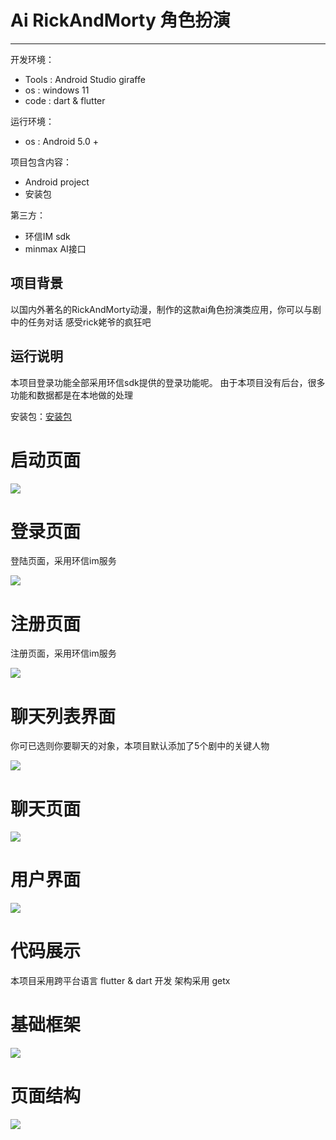 # Ai RickAndMorty 角色扮演
----

开发环境：
- Tools : Android Studio giraffe
- os : windows 11
- code : dart & flutter

运行环境：

- os : Android 5.0 +

项目包含内容：

- Android project
- 安装包

第三方：

- 环信IM sdk
- minmax AI接口

## 项目背景
以国内外著名的RickAndMorty动漫，制作的这款ai角色扮演类应用，你可以与剧中的任务对话
感受rick姥爷的疯狂吧


## 运行说明
本项目登录功能全部采用环信sdk提供的登录功能呢。
由于本项目没有后台，很多功能和数据都是在本地做的处理

安装包：[安装包](安装包/app-debug.apk)

# 启动页面

![](安装包/img/splash.jpg)

# 登录页面

登陆页面，采用环信im服务

![](安装包/img/login.jpg)

# 注册页面

注册页面，采用环信im服务

![](安装包/img/regist.jpg)


# 聊天列表界面

你可已选则你要聊天的对象，本项目默认添加了5个剧中的关键人物

![](安装包/img/chatlist.jpg)

# 聊天页面


![](安装包/img/chat.jpg)

# 用户界面

![](安装包/img/user.jpg)


# 代码展示

本项目采用跨平台语言 flutter & dart 开发
架构采用 getx

# 基础框架

![](安装包/img/framework.png)

# 页面结构

![](安装包/img/busisness.png)

